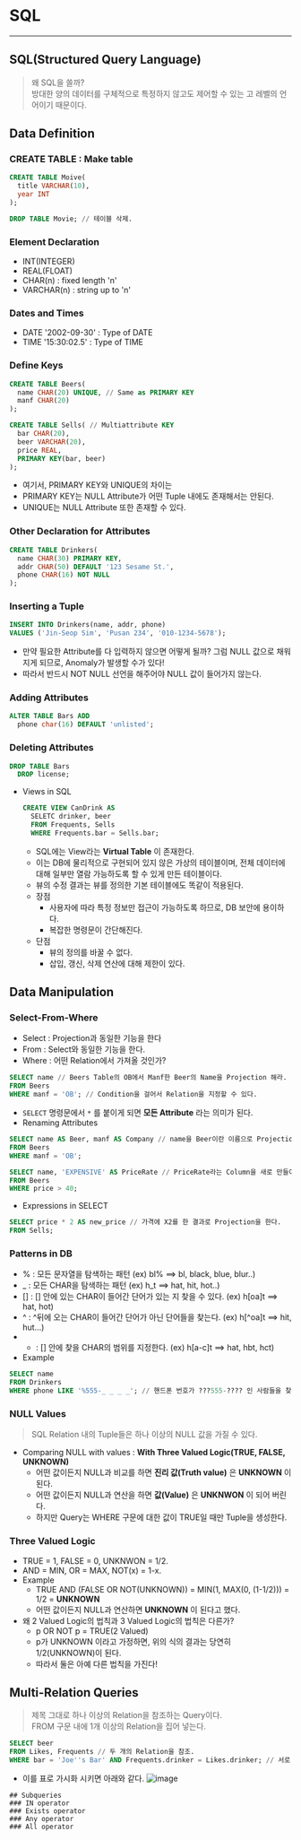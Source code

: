 # SQL
---
## SQL(Structured Query Language)
> 왜 SQL을 쓸까?  
> 방대한 양의 데이터를 구체적으로 특정하지 않고도 제어할 수 있는 고 레벨의 언어이기 때문이다.  

## Data Definition
### CREATE TABLE : Make table
  ```SQL
  CREATE TABLE Moive(
    title VARCHAR(10),
    year INT
  );
  
  DROP TABLE Movie; // 테이블 삭제.
  ```
### Element Declaration
  - INT(INTEGER)
  - REAL(FLOAT)
  - CHAR(n) : fixed length 'n'
  - VARCHAR(n) : string up to 'n'
### Dates and Times
  - DATE '2002-09-30' : Type of DATE
  - TIME '15:30:02.5' : Type of TIME
### Define Keys
  ```SQL
  CREATE TABLE Beers(
    name CHAR(20) UNIQUE, // Same as PRIMARY KEY
    manf CHAR(20)
  );

  CREATE TABLE Sells( // Multiattribute KEY
    bar CHAR(20),
    beer VARCHAR(20),
    price REAL,
    PRIMARY KEY(bar, beer)
  );
  ```
  - 여기서, PRIMARY KEY와 UNIQUE의 차이는
  - PRIMARY KEY는 NULL Attribute가 어떤 Tuple 내에도 존재해서는 안된다.
  - UNIQUE는 NULL Attribute 또한 존재할 수 있다.

### Other Declaration for Attributes
  ```SQL
  CREATE TABLE Drinkers(
    name CHAR(30) PRIMARY KEY,
    addr CHAR(50) DEFAULT '123 Sesame St.',
    phone CHAR(16) NOT NULL
  );
  ```
### Inserting a Tuple
  ```SQL
  INSERT INTO Drinkers(name, addr, phone)
  VALUES ('Jin-Seop Sim', 'Pusan 234', '010-1234-5678');
  ```
  - 만약 필요한 Attribute를 다 입력하지 않으면 어떻게 될까? 그럼 NULL 값으로 채워지게 되므로, Anomaly가 발생할 수가 있다!
  - 따라서 반드시 NOT NULL 선언을 해주어야 NULL 값이 들어가지 않는다.

### Adding Attributes
  ```SQL
  ALTER TABLE Bars ADD
    phone char(16) DEFAULT 'unlisted';
  ```
### Deleting Attributes
  ```SQL
  DROP TABLE Bars
    DROP license;
  ```
- Views in SQL
  ```SQL
  CREATE VIEW CanDrink AS
    SELETC drinker, beer
    FROM Frequents, Sells
    WHERE Frequents.bar = Sells.bar;
  ```
  - SQL에는 View라는 __Virtual Table__ 이 존재한다.
  - 이는 DB에 물리적으로 구현되어 있지 않은 가상의 테이블이며, 전체 데이터에 대해 일부만 열람 가능하도록 할 수 있게 만든 테이블이다.
  - 뷰의 수정 결과는 뷰를 정의한 기본 테이블에도 똑같이 적용된다.
  - 장점
    - 사용자에 따라 특정 정보만 접근이 가능하도록 하므로, DB 보안에 용이하다.
    - 복잡한 명령문이 간단해진다.
  - 단점
    - 뷰의 정의를 바꿀 수 없다.
    - 삽입, 갱신, 삭제 연산에 대해 제한이 있다.

## Data Manipulation
### Select-From-Where
- Select : Projection과 동일한 기능을 한다
- From : Select와 동일한 기능을 한다.
- Where : 어떤 Relation에서 가져올 것인가?

``` SQL
SELECT name // Beers Table의 OB에서 Manf한 Beer의 Name을 Projection 해라.
FROM Beers
WHERE manf = 'OB'; // Condition을 걸어서 Relation을 지정할 수 있다.
```
- ```SELECT``` 명령문에서 ```*``` 를 붙이게 되면 __모든 Attribute__ 라는 의미가 된다.
- Renaming Attributes
```SQL
SELECT name AS Beer, manf AS Company // name을 Beer이란 이름으로 Projection하고 manf를 Company란 이름으로 Projection한다.
FROM Beers
WHERE manf = 'OB';

SELECT name, 'EXPENSIVE' AS PriceRate // PriceRate라는 Column을 새로 만들어 EXPENSIVE라는 문구로 채운다.
FROM Beers
WHERE price > 40;
```
- Expressions in SELECT
```SQL
SELECT price * 2 AS new_price // 가격에 X2를 한 결과로 Projection을 한다.
FROM Sells;
```
### Patterns in DB
- % : 모든 문자열을 탐색하는 패턴 (ex) bl% ==> bl, black, blue, blur..)
- _ : 모든 CHAR을 탐색하는 패턴 (ex) h_t ==> hat, hit, hot..)
- [] : [] 안에 있는 CHAR이 들어간 단어가 있는 지 찾을 수 있다. (ex) h[oa]t ==> hat, hot)
- ^ : ^뒤에 오는 CHAR이 들어간 단어가 아닌 단어들을 찾는다. (ex) h[^oa]t ==> hit, hut...)
- - : [] 안에 찾을 CHAR의 범위를 지정한다. (ex) h[a-c]t ==> hat, hbt, hct)
- Example
```SQL
SELECT name
FROM Drinkers
WHERE phone LIKE '%555-_ _ _ _'; // 핸드폰 번호가 ???555-???? 인 사람들을 찾는 것.
```

### NULL Values
> SQL Relation 내의 Tuple들은 하나 이상의 NULL 값을 가질 수 있다.
- Comparing NULL with values : __With Three Valued Logic(TRUE, FALSE, UNKNOWN)__
  - 어떤 값이든지 NULL과 비교를 하면 __진리 값(Truth value)__ 은 __UNKNOWN__ 이 된다.
  - 어떤 값이든지 NULL과 연산을 하면 __값(Value)__ 은 __UNKNWON__ 이 되어 버린다.
  - 하지만 Query는 WHERE 구문에 대한 값이 TRUE일 때만 Tuple을 생성한다.

### Three Valued Logic
- TRUE = 1, FALSE = 0, UNKNWON = 1/2.
- AND = MIN, OR = MAX, NOT(x) = 1-x.
- Example
  - TRUE AND (FALSE OR NOT(UNKNOWN)) = MIN(1, MAX(0, (1-1/2))) = 1/2 = __UNKNOWN__
  - 어떤 값이든지 NULL과 연산하면 __UNKNOWN__ 이 된다고 했다.
- 왜 2 Valued Logic의 법칙과 3 Valued Logic의 법칙은 다른가?
  - p OR NOT p = TRUE(2 Valued)
  - p가 UNKNOWN 이라고 가정하면, 위의 식의 결과는 당연히 1/2(UNKNOWN)이 된다.
  - 따라서 둘은 아예 다른 법칙을 가진다!

## Multi-Relation Queries
> 제목 그대로 하나 이상의 Relation을 참조하는 Query이다.  
> FROM 구문 내에 1개 이상의 Relation을 집어 넣는다.  
```SQL
SELECT beer
FROM Likes, Frequents // 두 개의 Relation을 참조.
WHERE bar = 'Joe''s Bar' AND Frequents.drinker = Likes.drinker; // 서로 다른 Relation 이지만 같은 이름의 Attribute가 존재, Dot으로 구분.
```
- 이를 표로 가시화 시키면 아래와 같다.
![image](https://user-images.githubusercontent.com/71700079/142446009-4434de06-fefc-4261-b8a8-0a8a107b1b28.png)  


```
## Subqueries
### IN operator
### Exists operator
### Any operator
### All operator
